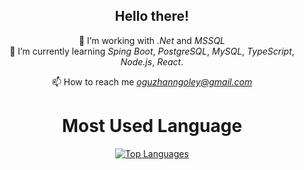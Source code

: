 
<!--
**oguzhangoley/oguzhangoley** is a ✨ _special_ ✨ repository because its `README.md` (this file) appears on your GitHub profile.

Here are some ideas to get you started:

- 🔭 I’m currently working on ...
- 🌱 I’m currently learning ...
- 👯 I’m looking to collaborate on ...
- 🤔 I’m looking for help with ...
- 💬 Ask me about ...
- 📫 How to reach me: ...
- 😄 Pronouns: ...
- ⚡ Fun fact: ...
-->

<h2 align="center">Hello there!</h1>
<div align="center">

  🔭 I’m working with *.Net* and *MSSQL* <br>
  🌱 I’m currently learning *Sping Boot*, *PostgreSQL*, *MySQL*, *TypeScript*, *Node.js*, *React*.

 📫 How to reach me *oguzhanngoley@gmail.com*
<br>
<h1>Most Used Language</h1> 
<a href="https://github.com/oguzhangoley" align="left"><img src="https://github-readme-stats.vercel.app/api/top-langs/?username=oguzhangoley&langs_count=10&title_color=0891b2&text_color=14b8a6&icon_color=0891b2&bg_color=0f172a&hide_border=true&locale=en&custom_title=Top%20%Languages" alt="Top Languages" /></a>
</div>
